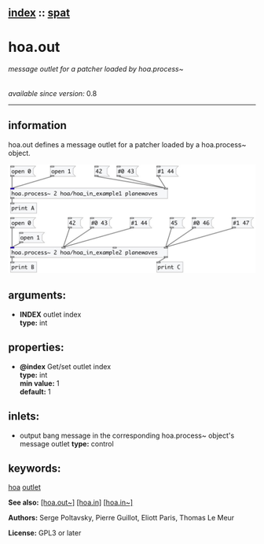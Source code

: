 [index](index.html) :: [spat](category_spat.html)
---

# hoa.out

###### message outlet for a patcher loaded by hoa.process~

*available since version:* 0.8

---


## information
hoa.out defines a message outlet for a patcher loaded by a hoa.process~
            object.



[![example](../examples/img/hoa.out.jpg)](../examples/pd/hoa.out.pd)



## arguments:

* **INDEX**
outlet index<br>
__type:__ int<br>





## properties:

* **@index** 
Get/set outlet index<br>
__type:__ int<br>
__min value:__ 1<br>
__default:__ 1<br>



## inlets:

* output bang message in the corresponding hoa.process~ object&#39;s
                message outlet 
__type:__ control<br>





## keywords:

[hoa](keywords/hoa.html)
[outlet](keywords/outlet.html)



**See also:**
[\[hoa.out~\]](hoa.out~.html)
[\[hoa.in\]](hoa.in.html)
[\[hoa.in~\]](hoa.in~.html)




**Authors:** Serge Poltavsky, Pierre Guillot, Eliott Paris, Thomas Le Meur




**License:** GPL3 or later





